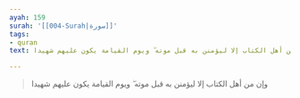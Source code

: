 ```yaml
---
ayah: 159
surah: '[[004-Surah|سورة]]'
tags:
- quran
text: وإن من أهل الكتاب إلا ليؤمنن به قبل موته ۖ ويوم القيامة يكون عليهم شهيدا

---
```

> وإن من أهل الكتاب إلا ليؤمنن به قبل موته ۖ ويوم القيامة يكون عليهم شهيدا
